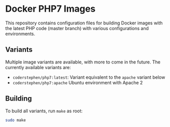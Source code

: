 # Docker PHP7 Images
This repository contains configuration files for building Docker images with the latest PHP code (master branch) with various configurations and environments.

## Variants
Multiple image variants are available, with more to come in the future. The currently available variants are:

- `coderstephen/php7:latest`: Variant equivalent to the `apache` variant below
- `coderstephen/php7:apache` Ubuntu environment with Apache 2

## Building
To build all variants, run `make` as root:

```sh
sudo make
```

